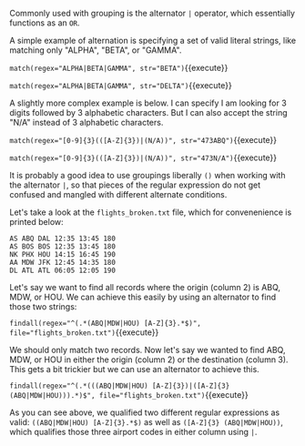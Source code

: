 
Commonly used with grouping is the alternator `|` operator, which essentially functions as an `OR`. 


A simple example of alternation is specifying a set of valid literal strings, like matching only "ALPHA", "BETA", or "GAMMA". 

`match(regex="ALPHA|BETA|GAMMA", str="BETA")`{{execute}}

`match(regex="ALPHA|BETA|GAMMA", str="DELTA")`{{execute}}


 A slightly more complex example is below. I can specify I am looking for 3 digits followed by 3 alphabetic characters. But I can also accept the string "N/A" instead of 3 alphabetic characters. 

`match(regex="[0-9]{3}(([A-Z]{3})|(N/A))", str="473ABQ")`{{execute}}

`match(regex="[0-9]{3}(([A-Z]{3})|(N/A))", str="473N/A")`{{execute}}

It is probably a good idea to use groupings liberally `()` when working with the alternator `|`, so that pieces of the regular expression do not get confused and mangled with different alternate conditions.


Let's take a look at the `flights_broken.txt` file, which for convenenience is printed below: 

```
AS ABQ DAL 12:35 13:45 180
AS BOS BOS 12:35 13:45 180
NK PHX HOU 14:15 16:45 190
AA MDW JFK 12:45 14:35 180
DL ATL ATL 06:05 12:05 190
```

Let's say we want to find all records where the origin (column 2) is ABQ, MDW, or HOU. We can achieve this easily by using an alternator to find those two strings: 

`findall(regex="^(.*(ABQ|MDW|HOU) [A-Z]{3}.*$)", file="flights_broken.txt")`{{execute}}

We should only match two records. Now let's say we wanted to find ABQ, MDW, or HOU in either the origin (column 2) or the destination (column 3). This gets a bit trickier but we can use an alternator to achieve this.

`findall(regex="^(.*(((ABQ|MDW|HOU) [A-Z]{3})|([A-Z]{3} (ABQ|MDW|HOU))).*)$", file="flights_broken.txt")`{{execute}}

As you can see above, we qualified two different regular expressions as valid: `((ABQ|MDW|HOU) [A-Z]{3}.*$)` as well as `([A-Z]{3} (ABQ|MDW|HOU))`, which qualifies those three airport codes in either column using `|`. 


